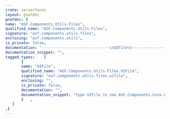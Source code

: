 ```yaml
---
crate: serverfaces
layout: gnatdoc
gnatdoc: {
name: "ASF.Components.Utils.Files",
qualified_name: "ASF.Components.Utils.Files",
signature: "asf.components.utils.files",
enclosing: "asf.components.utils",
is_private: false,
documentation: "------------------------------\nUIFile\n------------------------------\nThe <b>UIFile</b> component allows to include an external file in a view.\nThe file is identified by the <b>src</b> attribute.  It is searched in the\napplication search path.",
documentation_snippet: "",
tagged_types:    [
       {
       name: "UIFile",
       qualified_name: "ASF.Components.Utils.Files.UIFile",
       signature: "asf.components.utils.files.uifile",
       enclosing: "",
       is_private: false,
       documentation: "",
       documentation_snippet: "type UIFile is new ASF.Components.Core.UILeaf with null record;",
       }   ,
   ]
,}
---
```

